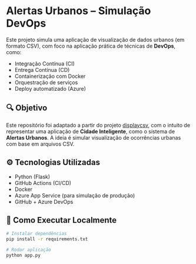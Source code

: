 # Alertas Urbanos – Simulação DevOps

Este projeto simula uma aplicação de visualização de dados urbanos (em formato CSV), com foco na aplicação prática de técnicas de **DevOps**, como:

- Integração Contínua (CI)
- Entrega Contínua (CD)
- Containerização com Docker
- Orquestração de serviços
- Deploy automatizado (Azure)

## 🔍 Objetivo

Este repositório foi adaptado a partir do projeto [displaycsv](https://github.com/rksakai/displaycsv), com o intuito de representar uma aplicação de **Cidade Inteligente**, como o sistema de **Alertas Urbanos**. A ideia é simular visualização de ocorrências urbanas com base em arquivos CSV.

## ⚙️ Tecnologias Utilizadas

- Python (Flask)
- GitHub Actions (CI/CD)
- Docker
- Azure App Service (para simulação de produção)
- GitHub + Azure DevOps

## 🚀 Como Executar Localmente

```bash
# Instalar dependências
pip install -r requirements.txt

# Rodar aplicação
python app.py
